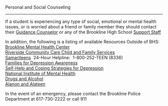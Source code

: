 Personal and Social Counseling  

---------------------------------

If a student is experiencing any type of social, emotional or mental health issues, or is worried about a friend or family member they should contact their [Guidance Counselor](/guidance-staff.html) or any of the Brookline High School [Support Staff](/clinical-counseling--support-services.html)  
  
In addition, the following is a listing of available Resources Outside of BHS:  
[Brookline Mental Health Center](http://www.brooklinecenter.org)  
[Riverside Community Care Child and Family Services](http://www.riversidecc.org/about-riverside-community-care/)  
[Samariteens](http://samaritanshope.org)  24-Hour Helpline:  1-800-252-TEEN (8336)  
﻿[Families for Depression Awareness](http://familyaware.org)﻿  
[Self-Help and Coping Strategies for Depression](http://www.helpguide.org/#)  
[National Institute of Mental Health](http://www.nimh.nih.gov/health/publications/depression-what-you-need-to-know-12-2015/index.shtml)  
[Drugs and Alcohol](http://abovetheinfluence.com)  
[Alanon and Alateen](http://www.al-anon.alateen.org)  
  
In the event of an emergency, please contact the Brookline Police Department at 617-730-2222 or call 911